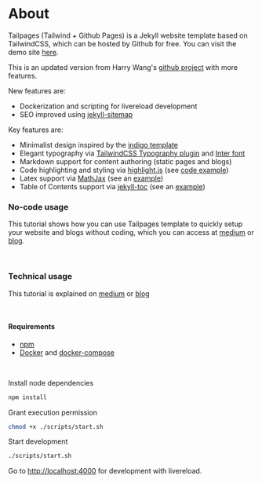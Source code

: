# About

Tailpages (Tailwind + Github Pages) is a Jekyll website template based on TailwindCSS, which can be hosted by Github for free. You can visit the demo site [here](https://harrywang.me/tailpages/).

This is an updated version from Harry Wang's [github project](https://github.com/harrywang/tailpages) with more features.

New features are:

- Dockerization and scripting for livereload development
- SEO improved using [jekyll-sitemap](https://github.com/jekyll/jekyll-sitemap)


Key features are:

- Minimalist design inspired by the [indigo template](https://github.com/sergiokopplin/indigo)
- Elegant typography via [TailwindCSS Typography plugin](https://tailwindcss.com/docs/typography-plugin) and [Inter font](https://rsms.me/inter/)
- Markdown support for content authoring (static pages and blogs)
- Code highlighting and styling via [highlight.js](https://highlightjs.org/) (see [code example](https://harrywang.me/2022/01/18/tailpages-tutorial-technical.html))
- Latex support via [MathJax](https://www.mathjax.org/) (see an [example](http://harrywang.me/2022/02/09/latex-cheatsheet.html))
- Table of Contents support via [jekyll-toc](https://github.com/allejo/jekyll-toc) (see an [example](http://harrywang.me/2022/02/08/python-cheatsheet.html))

### No-code usage
This tutorial shows how you can use Tailpages template to quickly setup your website and blogs without coding, which you can access at [medium](https://harrywang.medium.com/introducing-tailpages-tailwind-github-pages-89903c52d3ec) or [blog](http://harrywang.me/2022/01/19/tailpages-tutorial-nocode.html).


<br>


### Technical usage
This tutorial is explained on [medium]() or [blog]()

<br>

#### Requirements

* [npm](https://docs.npmjs.com/cli/v7/configuring-npm/install)
* [Docker](https://docs.docker.com/get-docker/) and [docker-compose](https://docs.docker.com/compose/install/)

<br>

Install node dependencies
```bash
npm install
```

Grant execution permission
```bash
chmod +x ./scripts/start.sh
```

Start development
```bash
./scripts/start.sh
```

Go to [http://localhost:4000](http://localhost:4000) for development with livereload.

